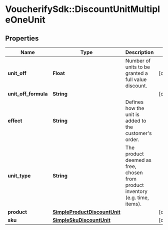 # VoucherifySdk::DiscountUnitMultipleOneUnit

## Properties

| Name | Type | Description | Notes |
| ---- | ---- | ----------- | ----- |
| **unit_off** | **Float** | Number of units to be granted a full value discount. | [optional] |
| **unit_off_formula** | **String** |  | [optional] |
| **effect** | **String** | Defines how the unit is added to the customer&#39;s order.   |  |
| **unit_type** | **String** | The product deemed as free, chosen from product inventory (e.g. time, items). |  |
| **product** | [**SimpleProductDiscountUnit**](SimpleProductDiscountUnit.md) |  | [optional] |
| **sku** | [**SimpleSkuDiscountUnit**](SimpleSkuDiscountUnit.md) |  | [optional] |

